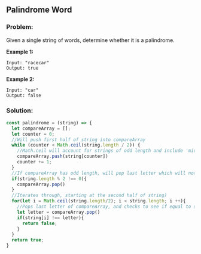 ## Palindrome Word

### Problem:

Given a single string of words, determine whether it is a palindrome.

**Example 1:**
```
Input: "racecar"
Output: true
```

**Example 2:**
```
Input: "car"
Output: false
```


### Solution:
```js
const palindrome = (string) => {
  let compareArray = [];
  let counter = 0;
  //Will push first half of string into compareArray
  while (counter < Math.ceil(string.length / 2)) {
    //Math.ceil will account for strings of odd length and include 'middle' letter
    compareArray.push(string[counter])
    counter += 1;
  }
  //If compareArray has odd length, will pop last letter which will not need to be compared
  if(string.length % 2 !== 0){
    compareArray.pop()
  }
  //Iterates through, starting at the second half of string)
  for(let i = Math.ceil(string.length/2); i < string.length; i ++){
    //Pops last letter of compareArray, and checks to see if equal to string[i]
    let letter = compareArray.pop()
    if(string[i] !== letter){
      return false;
    }
  }
  return true;
}
```
